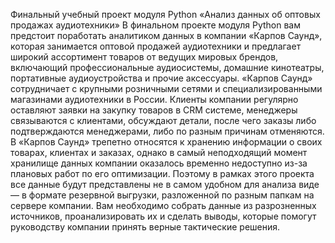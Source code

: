 Финальный учебный проект модуля Python
«Анализ данных об оптовых продажах аудиотехники»
В финальном проекте модуля Python вам предстоит поработать аналитиком данных в компании «Карпов Саунд», которая занимается оптовой продажей аудиотехники и предлагает широкий ассортимент товаров от ведущих мировых брендов, включающий профессиональные аудиосистемы, домашние кинотеатры, портативные аудиоустройства и прочие аксессуары.
«Карпов Саунд» сотрудничает с крупными розничными сетями и специализированными магазинами аудиотехники в России. Клиенты компании регулярно оставляют заявки на закупку товаров в CRM системе, менеджеры связываются с клиентами, обсуждают детали, после чего заказы либо подтверждаются менеджерами, либо по разным причинам отменяются.
В «Карпов Саунд» трепетно относятся к хранению информации о своих товарах, клиентах и заказах, однако в самый неподходящий момент хранилище данных компании оказалось временно недоступно из-за плановых работ по его оптимизации. Поэтому в рамках этого проекта все данные будут представлены не в самом удобном для анализа виде — в формате резервной выгрузки, разложенной по разным папкам на сервере компании.
Вам необходимо собрать данные из разрозненных источников, проанализировать их и сделать выводы, которые помогут руководству компании принять верные тактические решения.
